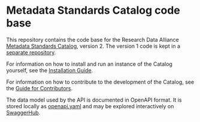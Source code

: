 # Metadata Standards Catalog code base

This repository contains the code base for the Research Data Alliance [Metadata
Standards Catalog], version 2. The version 1 code is kept in a [separate repository].

For information on how to install and run an instance of the Catalog yourself,
see the [Installation Guide].

For information on how to contribute to the development of the Catalog,
see the [Guide for Contributors].

The data model used by the API is documented in OpenAPI format. It is stored
locally as [openapi.yaml] and may be explored interactively on [SwaggerHub].

[Metadata Standards Catalog]: https://rdamsc.bath.ac.uk/
[separate repository]: https://github.com/rd-alliance/metadata-catalog-dev
[Installation Guide]: INSTALLATION.md
[Guide for Contributors]: CONTRIBUTING.md
[openapi.yaml]: openapi.yaml
[SwaggerHub]: https://app.swaggerhub.com/apis-docs/alex-ball/rda-metadata-standards-catalog/2.0.0

